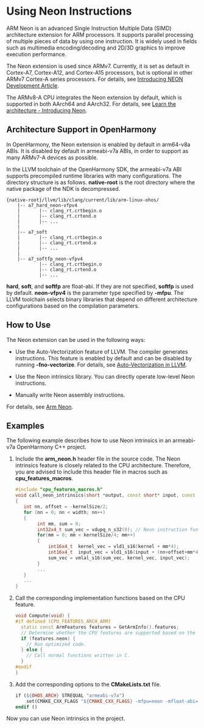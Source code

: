 # Using Neon Instructions

ARM Neon is an advanced Single Instruction Multiple Data (SIMD) architecture extension for ARM processors. It supports parallel processing of multiple pieces of data by using one instruction. It is widely used in fields such as multimedia encoding/decoding and 2D/3D graphics to improve execution performance.

The Neon extension is used since ARMv7. Currently, it is set as default in Cortex-A7, Cortex-A12, and Cortex-A15 processors, but is optional in other ARMv7 Cortex-A series processors. For details, see [Introducing NEON Development Article](https://developer.arm.com/documentation/dht0002/a/Introducing-NEON/What-is-SIMD-/ARM-SIMD-instructions?lang=en).

The ARMv8-A CPU integrates the Neon extension by default, which is supported in both AArch64 and AArch32. For details, see [Learn the architecture - Introducing Neon](https://developer.arm.com/documentation/102474/0100/Fundamentals-of-Armv8-Neon-technology).

## Architecture Support in OpenHarmony

In OpenHarmony, the Neon extension is enabled by default in arm64-v8a ABIs. It is disabled by default in armeabi-v7a ABIs, in order to support as many ARMv7-A devices as possible.

In the LLVM toolchain of the OpenHarmony SDK, the armeabi-v7a ABI supports precompiled runtime libraries with many configurations. The directory structure is as follows. **native-root** is the root directory where the native package of the NDK is decompressed.

```
{native-root}/llvm/lib/clang/current/lib/arm-linux-ohos/
    |-- a7_hard_neon-vfpv4
    |       |-- clang_rt.crtbegin.o
    |       |-- clang_rt.crtend.o
    |       |-- ...
    |
    |-- a7_soft
    |       |-- clang_rt.crtbegin.o
    |       |-- clang_rt.crtend.o
    |       |-- ...
    |
    |-- a7_softfp_neon-vfpv4
            |-- clang_rt.crtbegin.o
            |-- clang_rt.crtend.o
            |-- ...
```

**hard**, **soft**, and **softfp** are float-abi. If they are not specified, **softfp** is used by default. **neon-vfpv4** is the parameter type specified by **-mfpu**. The LLVM toolchain selects binary libraries that depend on different architecture configurations based on the compilation parameters.

## How to Use
The Neon extension can be used in the following ways:

- Use the Auto-Vectorization feature of LLVM. The compiler generates instructions. This feature is enabled by default and can be disabled by running **-fno-vectorize**. For details, see [Auto-Vectorization in LLVM](https://llvm.org/docs/Vectorizers.html).

- Use the Neon intrinsics library. You can directly operate low-level Neon instructions.

- Manually write Neon assembly instructions.

For details, see [Arm Neon](https://developer.arm.com/Architectures/Neon).

## Examples

The following example describes how to use Neon intrinsics in an armeabi-v7a OpenHarmony C++ project.

1. Include the **arm_neon.h** header file in the source code. The Neon intrinsics feature is closely related to the CPU architecture. Therefore, you are advised to include this header file in macros such as **cpu_features_macros**.

   ```c++
   #include "cpu_features_macros.h"
   void call_neon_intrinsics(short *output, const short* input, const short* kernel, int width, int kernelSize)
   {
      int nn, offset = -kernelSize/2;
      for (nn = 0; nn < width; nn++)
      {
           int mm, sum = 0;
           int32x4_t sum_vec = vdupq_n_s32(0); // Neon instruction function
           for(mm = 0; mm < kernelSize/4; mm++)
           {
               int16x4_t  kernel_vec = vld1_s16(kernel + mm*4);
               int16x4_t  input_vec = vld1_s16(input + (nn+offset+mm*4));
               sum_vec = vmlal_s16(sum_vec, kernel_vec, input_vec);
           }
           ...
      }
      ...
   }
   ```

2. Call the corresponding implementation functions based on the CPU feature.
   ```c++
   void Compute(void) {
   #if defined (CPU_FEATURES_ARCH_ARM)
     static const ArmFeatures features = GetArmInfo().features;
     // Determine whether the CPU features are supported based on the features field.
     if (features.neon) {
       // Run optimized code.
     } else {
       // Call normal functions written in C.
     }
   #endif
   }
   ```

3. Add the corresponding options to the **CMakeLists.txt** file.
   ```makefile
   if (${OHOS_ARCH} STREQUAL "armeabi-v7a")
       set(CMAKE_CXX_FLAGS "${CMAKE_CXX_FLAGS} -mfpu=neon -mfloat-abi=softfp")
   endif ()
   ```

Now you can use Neon intrinsics in the project.

